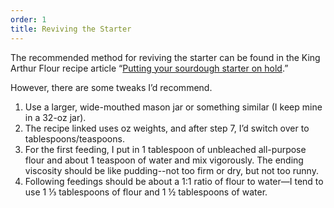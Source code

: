 ```yaml
---
order: 1
title: Reviving the Starter
---
```


The recommended method for reviving the starter can be found in the King Arthur Flour recipe article “[Putting your sourdough starter on hold](https://www.kingarthurbaking.com/blog/2015/05/01/putting-sourdough-starter-hold).”

However, there are some tweaks I’d recommend.

1. Use a larger, wide-mouthed mason jar or something similar (I keep mine in a 32-oz jar).
2. The recipe linked uses oz weights, and after step 7, I’d switch over to tablespoons/teaspoons.
3. For the first feeding, I put in 1 tablespoon of unbleached all-purpose flour and about 1 teaspoon of water and mix vigorously. The ending viscosity should be like pudding--not too firm or dry, but not too runny.
4. Following feedings should be about a 1:1 ratio of flour to water—I tend to use 1 ⅓ tablespoons of flour and 1 ½ tablespoons of water.